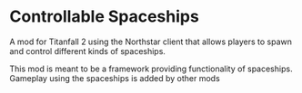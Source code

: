 # Controllable Spaceships

A mod for Titanfall 2 using the Northstar client that allows players to spawn and control different kinds of spaceships.

This mod is meant to be a framework providing functionality of spaceships. Gameplay using the spaceships is added by other mods